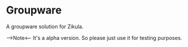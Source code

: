 Groupware
=========

A groupware solution for Zikula.

-->Note<-- It's a alpha version. So please just use it for testing purposes.